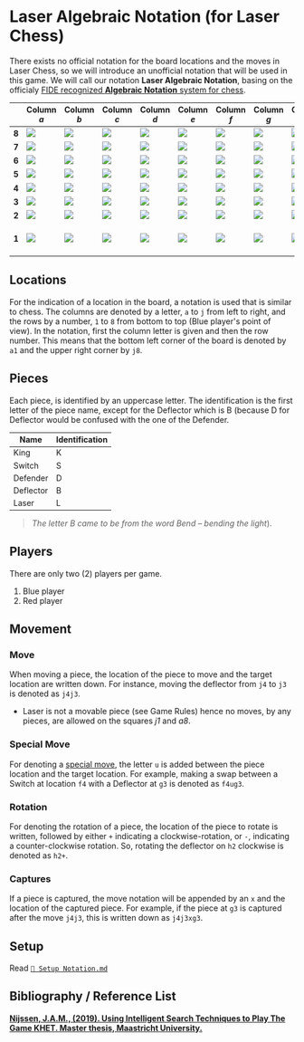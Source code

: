 # Laser Algebraic Notation (for Laser Chess)
There exists no official notation for the board locations and the moves in Laser Chess, so we will introduce an unofficial notation that will be used in this game. We will call our notation **Laser Algebraic Notation**, basing on the officialy [FIDE recognized **Algebraic Notation** system for chess](https://www.fide.com/FIDE/handbook/LawsOfChess.pdf).

| | Column *a* | Column *b* | Column *c* | Column *d* | Column *e* | Column *f* | Column *g* | Column *h* | Column *i* | Column *j* |
| ----- | -------------------------------- | ---------------------------------- | ---------------------------- | ---------------------------- | ---------------------------- | ---------------------------- | ---------------------------- | ---------------------------- | -------------------------------- | ---------------------------------- |
| **8** | ![](images/pieces/red_L_r1.png)  | ![](images/pieces/blue_helix.png)  | ![](images/pieces/blank.png) | ![](images/pieces/blank.png) | ![](images/pieces/blank.png) | ![](images/pieces/blank.png) | ![](images/pieces/blank.png) | ![](images/pieces/blank.png) | ![](images/pieces/red_helix.png) | ![](images/pieces/blue_helix.png) |
| **7** | ![](images/pieces/red_helix.png) | ![](images/pieces/blank.png)       | ![](images/pieces/blank.png) | ![](images/pieces/blank.png) | ![](images/pieces/blank.png) | ![](images/pieces/blank.png) | ![](images/pieces/blank.png) | ![](images/pieces/blank.png) | ![](images/pieces/blank.png)     | ![](images/pieces/blue_helix.png) |
| **6** | ![](images/pieces/red_helix.png) | ![](images/pieces/blank.png)       | ![](images/pieces/blank.png) | ![](images/pieces/blank.png) | ![](images/pieces/blank.png) | ![](images/pieces/blank.png) | ![](images/pieces/blank.png) | ![](images/pieces/blank.png) | ![](images/pieces/blank.png)     | ![](images/pieces/blue_helix.png) |
| **5** | ![](images/pieces/red_helix.png) | ![](images/pieces/blank.png)       | ![](images/pieces/blank.png) | ![](images/pieces/blank.png) | ![](images/pieces/blank.png) | ![](images/pieces/blank.png) | ![](images/pieces/blank.png) | ![](images/pieces/blank.png) | ![](images/pieces/blank.png)     | ![](images/pieces/blue_helix.png) |
| **4** | ![](images/pieces/red_helix.png) | ![](images/pieces/blank.png)       | ![](images/pieces/blank.png) | ![](images/pieces/blank.png) | ![](images/pieces/blank.png) | ![](images/pieces/blank.png) | ![](images/pieces/blank.png) | ![](images/pieces/blank.png) | ![](images/pieces/blank.png)     | ![](images/pieces/blue_helix.png) |
| **3** | ![](images/pieces/red_helix.png) | ![](images/pieces/blank.png)       | ![](images/pieces/blank.png) | ![](images/pieces/blank.png) | ![](images/pieces/blank.png) | ![](images/pieces/blank.png) | ![](images/pieces/blank.png) | ![](images/pieces/blank.png) | ![](images/pieces/blank.png)     | ![](images/pieces/blue_helix.png) |
| **2** | ![](images/pieces/red_helix.png) | ![](images/pieces/blank.png)       | ![](images/pieces/blank.png) | ![](images/pieces/blank.png) | ![](images/pieces/blank.png) | ![](images/pieces/blank.png) | ![](images/pieces/blank.png) | ![](images/pieces/blank.png) | ![](images/pieces/blank.png)     | ![](images/pieces/blue_helix.png) |
| **1** | ![](images/pieces/red_helix.png) | ![](images/pieces/blue_helix.png)  | ![](images/pieces/blank.png) | ![](images/pieces/blank.png) | ![](images/pieces/blank.png) | ![](images/pieces/blank.png) | ![](images/pieces/blank.png) | ![](images/pieces/blank.png) | ![](images/pieces/red_helix.png) | ![](images/pieces/blue_L.png)      |

## Locations
For the indication of a location in the board, a notation is used that is similar to chess. 
The columns are denoted by a letter, `a` to `j` from left to right, and the rows by a number, `1` to `8` from bottom to top (Blue player's point of view).
In the notation, first the column letter is given and then the row number. This means that the bottom left corner of the board is denoted by `a1` and the upper right corner by `j8`.

## Pieces
Each piece, is identified by an uppercase letter.
The identification is the first letter of the piece name, except for the Deflector which is B (because D for Deflector would be confused with the one of the Defender.

| Name      | Identification |
| --------- | -------------- |
| King      | K              |
| Switch    | S              |
| Defender  | D              |
| Deflector | B              |
| Laser     | L              |

> *The letter B came to be from the word Bend – bending the light*).


## Players
There are only two (2) players per game.
1. Blue player
2. Red player


## Movement
### Move
When moving a piece, the location of the piece to move and the target location are written down.
For instance, moving the deflector from `j4` to `j3` is denoted as `j4j3`.
- Laser is not a movable piece (see Game Rules) hence no moves, by any pieces, are allowed on the squares *j1* and *a8*.

### Special Move
For denoting a [special move](Guide.md#special-move), the letter `u` is added between the piece location and the target location.
For example, making a swap between a Switch at location `f4` with a Deflector at `g3` is denoted as `f4ug3`.
### Rotation
For denoting the rotation of a piece, the location of the piece to rotate is written, followed by either `+` indicating a clockwise-rotation, or `-`, indicating a counter-clockwise rotation.
So, rotating the deflector on `h2` clockwise is denoted as `h2+`.

### Captures
If a piece is captured, the move notation will be appended by an `x` and the location of the captured piece. For example, if the piece at `g3` is captured after the move `j4j3`, this is written down as `j4j3xg3`.

## Setup
Read [`📄 Setup Notation.md`](SetupNotation.md)

## Bibliography / Reference List
**[Nijssen, J.A.M., (2019). Using Intelligent Search Techniques to Play The Game KHET. Master thesis, Maastricht University.](https://dke.maastrichtuniversity.nl/pim.nijssen/pub/msc.pdf)**